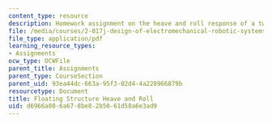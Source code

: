 ```yaml
---
content_type: resource
description: Homework assignment on the heave and roll response of a two-hull structure.
file: /media/courses/2-017j-design-of-electromechanical-robotic-systems-fall-2009/d6966a806a678be82b5061d58a6e3ad9_MIT2_017JF09_p41.pdf
file_type: application/pdf
learning_resource_types:
- Assignments
ocw_type: OCWFile
parent_title: Assignments
parent_type: CourseSection
parent_uid: 93ea44dc-663a-95f3-02d4-4a220966879b
resourcetype: Document
title: Floating Structure Heave and Roll
uid: d6966a80-6a67-8be8-2b50-61d58a6e3ad9
---
```

